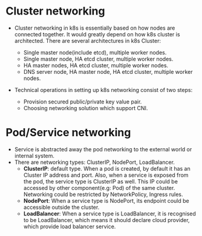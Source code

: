 # Cluster networking
 - Cluster networking in k8s is essentially based on how nodes are connected together. It would greatly depend on how k8s cluster is architected. There are several architectures in k8s Cluster: 
   - Single master node(include etcd), multiple worker nodes.
   - Single master node, HA etcd cluster, multiple worker nodes.
   - HA master nodes, HA etcd cluster, multiple worker nodes.
   - DNS server node, HA master node, HA etcd cluster, multiple worker nodes.

 - Technical operations in setting up k8s networking consist of two steps: 
   - Provision secured public/private key value pair.
   - Choosing networking solution which support CNI.
 
# Pod/Service networking
 - Service is abstracted away the pod networking to the external world or internal system.
 - There are networking types: ClusterIP, NodePort, LoadBalancer.
   - **ClusterIP**: default type. When a pod is created, by default it has an Cluster IP address and port. Also, when a service is exposed from the pod, the service type is ClusterIP as well. This IP could be accessed by other component(e.g: Pod) of the same cluster. Networking could be restricted by NetworkPolicy, Ingress rules.
   - **NodePort**: When a service type is NodePort, its endpoint could be accessible outside the cluster.
   - **LoadBalancer**: When a service type is LoadBalancer, it is recognised to be LoadBalancer, which means it should declare cloud provider, which provide load balancer service.
